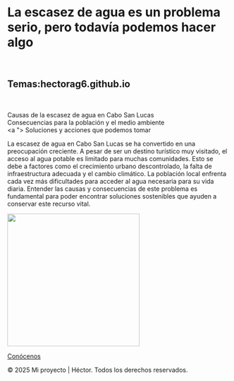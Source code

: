 <!DOCTYPE html>
<html>
<head>
  
  
</head>
<body>

  <h1>La escasez de agua es un problema serio, pero todavía podemos hacer algo</h1>
  <br>
  <h2>Temas:hectorag6.github.io</h2>
  <br>

  <a Inicio.html> Causas de la escasez de agua en Cabo San Lucas</a>
  <br>
  <a 
    > Consecuencias para la población y el medio ambiente</a>
  <br>
  <a "> Soluciones y acciones que podemos tomar</a>

  <p>
    La escasez de agua en Cabo San Lucas se ha convertido en una preocupación creciente. A pesar de ser un destino turístico muy visitado, el acceso al agua potable es limitado para muchas comunidades. Esto se debe a factores como el crecimiento urbano descontrolado, la falta de infraestructura adecuada y el cambio climático. La población local enfrenta cada vez más dificultades para acceder al agua necesaria para su vida diaria. Entender las causas y consecuencias de este problema es fundamental para poder encontrar soluciones sostenibles que ayuden a conservar este recurso vital.
  </p>

  <img src="https://hectoryyy.github.io/IMG_8758.jpeg" width="300">
  <br>

  <a href="https://hectoryyy.github.io/acerca.html">Conócenos</a>

  <footer>
    <p>&copy; 2025 Mi proyecto | Héctor. Todos los derechos reservados.</p>
  </footer>

</body>
</html>
